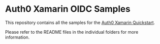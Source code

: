 # Auth0 Xamarin OIDC Samples

This repository contains all the samples for the [Auth0 Xamarin Quickstart](https://auth0.com/docs/quickstart/native/xamarin).

Please refer to the README files in the individual folders for more information.